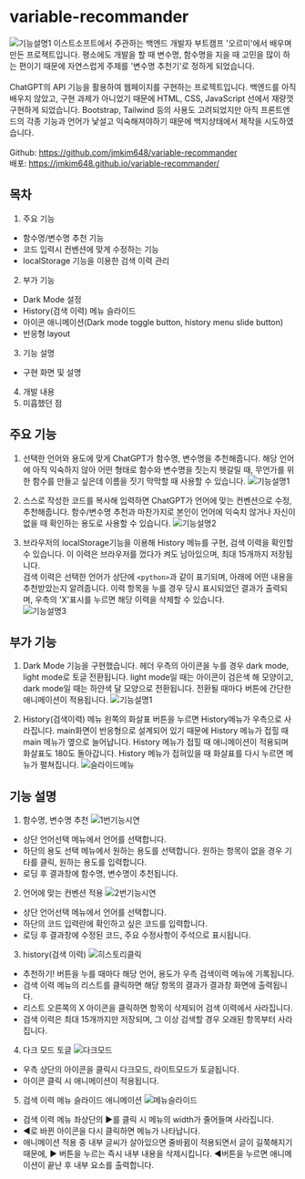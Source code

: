 # variable-recommander

![기능설명1](https://github.com/jmkim648/variable-recommander/assets/22714585/f83b6a42-1954-4d01-810e-a3d81447ef0f)
이스트소프트에서 주관하는 백엔드 개발자 부트캠프 '오르미'에서 배우며 만든 프로젝트입니다. 평소에도 개발을 할 때 변수명, 함수명을 지을 때 고민을 많이 하는 편이기 때문에 자연스럽게 주제를 '변수명 추천기'로 정하게 되었습니다.<br><br> ChatGPT의 API 기능을 활용하여 웹페이지를 구현하는 프로젝트입니다. 백엔드를 아직 배우지 않았고, 구현 과제가 아니었기 때문에 HTML, CSS, JavaScript 선에서 재량껏 구현하게 되었습니다. Bootstrap, Tailwind 등의 사용도 고려되었지만 아직 프론트엔드의 각종 기능과 언어가 낯설고 익숙해져야하기 때문에 백지상태에서 제작을 시도하였습니다. <br><br>
Github: https://github.com/jmkim648/variable-recommander <br>
배포: https://jmkim648.github.io/variable-recommander/


## 목차
1. 주요 기능
  - 함수명/변수명 추천 기능
  - 코드 입력시 컨벤션에 맞게 수정하는 기능
  - localStorage 기능을 이용한 검색 이력 관리
2. 부가 기능
  - Dark Mode 설정
  - History(검색 이력) 메뉴 슬라이드
  - 아이콘 애니메이션(Dark mode toggle button, history menu slide button)
  - 반응형 layout
3. 기능 설명
  - 구현 화면 및 설명
4. 개발 내용
5. 미흡했던 점

## 주요 기능
 1. 선택한 언어와 용도에 맞게 ChatGPT가 함수명, 변수명을 추천해줍니다. 해당 언어에 아직 익숙하지 않아 어떤 형태로 함수와 변수명을 짓는지 헷갈릴 때, 무언가를 위한 함수를 만들고 싶은데 이름을 짓기 막막할 때 사용할 수 있습니다.
 ![기능설명1](https://github.com/jmkim648/variable-recommander/assets/22714585/f83b6a42-1954-4d01-810e-a3d81447ef0f)

 2. 스스로 작성한 코드를 복사해 입력하면 ChatGPT가 언어에 맞는 컨벤션으로 수정, 추천해줍니다. 함수/변수명 추천과 마찬가지로 본인이 언어에 익숙치 않거나 자신이 없을 때 확인하는 용도로 사용할 수 있습니다.
 ![기능설명2](https://github.com/jmkim648/variable-recommander/assets/22714585/85247386-a745-48f5-a42e-dd3cb765446b)

 3. 브라우저의 localStorage기능을 이용해 History 메뉴를 구현, 검색 이력을 확인할 수 있습니다. 이 이력은 브라우저를 껐다가 켜도 남아있으며, 최대 15개까지 저장됩니다.<br>검색 이력은 선택한 언어가 상단에 ```<python>```과 같이 표기되며, 아래에 어떤 내용을 추천받았는지 알려줍니다. 이력 항목을 누를 경우 당시 표시되었던 결과가 출력되며, 우측의 'X'표시를 누르면 해당 이력을 삭제할 수 있습니다.<br>
 ![기능설명3](https://github.com/jmkim648/variable-recommander/assets/22714585/d84ea238-7bf6-4b9d-904e-e736160904a3)

## 부가 기능
 1. Dark Mode 기능을 구현했습니다. 헤더 우측의 아이콘을 누를 경우 dark mode, light mode로 토글 전환됩니다. light mode일 때는 아이콘이 검은색 해 모양이고, dark mode일 때는 하얀색 달 모양으로 전환됩니다. 전환될 때마다 버튼에 간단한 애니메이션이 적용됩니다.
 ![기능설명1](https://github.com/jmkim648/variable-recommander/assets/22714585/d43ab49b-2e5f-4601-a90b-0e945e963ec9)

 2. History(검색이력) 메뉴 왼쪽의 화살표 버튼을 누르면 History메뉴가 우측으로 사라집니다. main화면이 반응형으로 설계되어 있기 때문에 History 메뉴가 접힐 때 main 메뉴가 옆으로 늘어납니다. History 메뉴가 접힐 때 애니메이션이 적용되며 화살표도 180도 돌아갑니다. History 메뉴가 접혀있을 때 화살표를 다시 누르면 메뉴가 펼쳐집니다.
 ![슬라이드메뉴](https://github.com/jmkim648/variable-recommander/assets/22714585/139d38fa-a5e1-4ddd-ad13-c74660239913)

## 기능 설명
1. 함수명, 변수명 추천
![1번기능시연](https://github.com/jmkim648/variable-recommander/assets/22714585/90ac2b85-ba5a-4e02-8a7a-b3d1ce877167)
  - 상단 언어선택 메뉴에서 언어를 선택합니다.
  - 하단의 용도 선택 메뉴에서 원하는 용도를 선택합니다. 원하는 항목이 없을 경우 기타를 클릭, 원하는 용도를 입력합니다.
  - 로딩 후 결과창에 함수명, 변수명이 추천됩니다.

2. 언어에 맞는 컨벤션 적용
![2번기능시연](https://github.com/jmkim648/variable-recommander/assets/22714585/a5d98e11-8a8e-4830-bb18-06a15efb5724)
  - 상단 언어선택 메뉴에서 언어를 선택합니다.
  - 하단의 코드 입력란에 확인하고 싶은 코드를 입력합니다.
  - 로딩 후 결과창에 수정된 코드, 주요 수정사항이 주석으로 표시됩니다.

3. history(검색 이력)
![히스토리클릭](https://github.com/jmkim648/variable-recommander/assets/22714585/afae3d5d-fdb1-4e1e-b47e-d91303f09b74)
  - 추천하기! 버튼을 누를 때마다 해당 언어, 용도가 우측 검색이력 메뉴에 기록됩니다.
  - 검색 이력 메뉴의 리스트를 클릭하면 해당 항목의 결과가 결과창 화면에 출력됩니다.
  - 리스트 오른쪽의 X 아이콘을 클릭하면 항목이 삭제되어 검색 이력에서 사라집니다.
  - 검색 이력은 최대 15개까지만 저장되며, 그 이상 검색할 경우 오래된 항목부터 사라집니다.

4. 다크 모드 토글
![다크모드](https://github.com/jmkim648/variable-recommander/assets/22714585/a731fae3-b4be-4731-bafe-2678e8d68d65)
  - 우측 상단의 아이콘을 클릭시 다크모드, 라이트모드가 토글됩니다.
  - 아이콘 클릭 시 애니메이션이 적용됩니다.

5. 검색 이력 메뉴 슬라이드 애니메이션
![메뉴슬라이드](https://github.com/jmkim648/variable-recommander/assets/22714585/4dc8eb2f-b4a3-4a25-8f2f-e3410bffb555)
  - 검색 이력 메뉴 좌상단의 ▶를 클릭 시 메뉴의 width가 줄어들며 사라집니다.
  - ◀로 바뀐 아이콘을 다시 클릭하면 메뉴가 나타납니다.
  - 애니메이션 적용 중 내부 글씨가 살아있으면 줄바뀜이 적용되면서 글이 길쭉해지기 때문에, ▶ 버튼을 누르는 즉시 내부 내용을 삭제시킵니다. ◀버튼을 누르면 애니메이션이 끝난 후 내부 요소를 출력합니다.

  